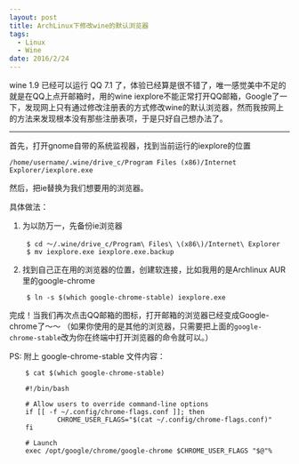 ```yaml
---
layout: post
title: ArchLinux下修改wine的默认浏览器
tags: 
  - Linux
  - Wine
date: 2016/2/24
---
```


wine 1.9 已经可以运行 QQ 7.1 了，体验已经算是很不错了，唯一感觉美中不足的就是在QQ上点开邮箱时，用的wine iexplore不能正常打开QQ邮箱，Google了一下，发现网上只有通过修改注册表的方式修改wine的默认浏览器，然而我按网上的方法来发现根本没有那些注册表项，于是只好自己想办法了。

--------

首先，打开gnome自带的系统监视器，找到当前运行的iexplore的位置

`/home/username/.wine/drive_c/Program Files (x86)/Internet Explorer/iexplore.exe`

然后，把ie替换为我们想要用的浏览器。

具体做法：

1. 为以防万一，先备份ie浏览器

        $ cd ～/.wine/drive_c/Program\ Files\ \(x86\)/Internet\ Explorer
        $ mv iexplore.exe iexplore.exe.backup

2. 找到自己正在用的浏览器的位置，创建软连接，比如我用的是Archlinux AUR里的google-chrome

        $ ln -s $(which google-chrome-stable) iexplore.exe

完成！当我们再次点击QQ邮箱的图标，打开邮箱的浏览器已经变成Google-chrome了～～
（如果你使用的是其他的浏览器，只需要把上面的`google-chrome-stable`改为你在终端中打开浏览器的命令就可以。）

PS: 附上 google-chrome-stable 文件内容：

        $ cat $(which google-chrome-stable)

        #!/bin/bash

        # Allow users to override command-line options
        if [[ -f ~/.config/chrome-flags.conf ]]; then
                CHROME_USER_FLAGS="$(cat ~/.config/chrome-flags.conf)"
        fi

        # Launch
        exec /opt/google/chrome/google-chrome $CHROME_USER_FLAGS "$@"%


